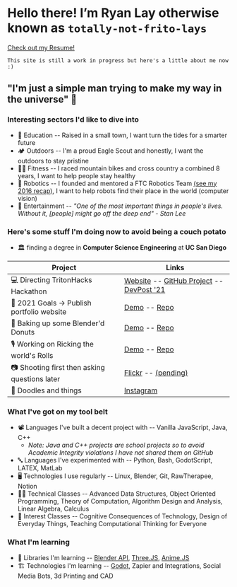# Hello there! I’m Ryan Lay otherwise known as `totally-not-frito-lays`
[Check out my Resume!](https://docs.google.com/document/d/19y4DYlpCbBB4MznEPp1gzgv9rbn6oTp7/edit?usp=sharing&ouid=104886245357892407782&rtpof=true&sd=true)

`This site is still a work in progress but here's a little about me now :)`

## "I'm just a simple man trying to make my way in the universe" 🌌
### Interesting sectors I'd like to dive into 
- 🧮 Education -- Raised in a small town, I want turn the tides for a smarter future
- 🏕️ Outdoors -- I'm a proud Eagle Scout and honestly, I want the outdoors to stay pristine
- 🚴‍♂️ Fitness -- I raced mountain bikes and cross country a combined 8 years, I want to help people stay healthy 
- 🤖 Robotics -- I founded and mentored a FTC Robotics Team [(see my 2016 recap)](https://youtu.be/svJWyWrwLh4), I want to help robots find their place in the world (computer vision)
- 🎥 Entertainment -- *"One of the most important things in people's lives. Without it, [people] might go off the deep end" - Stan Lee*

### Here's some stuff I'm doing now to avoid being a couch potato
- 🏛️ finding a degree in **Computer Science Engineering** at **UC San Diego**

| Project | Links |
| --- | --- |
| 💻 Directing TritonHacks Hackathon | [Website](https://www.tritonhacks.org/) -- [GitHub Project](https://github.com/tritonhacks) -- [DevPost '21](https://tritonhacks-2021.devpost.com/?ref_feature=challenge&ref_medium=discover) |
| 🥅 2021 Goals -> Publish portfolio website | [Demo](https://totally-not-frito-lays.github.io/) -- [Repo](https://github.com/totally-not-frito-lays/totally-not-frito-lays.github.io) |
| 🍩 Baking up some Blender'd Donuts | [Demo](https://totally-not-frito-lays.github.io/Donut/) -- [Repo](https://github.com/totally-not-frito-lays/Donut) |
| 🎙️ Working on Ricking the world's Rolls | [Demo](https://totally-not-frito-lays.github.io/RickRollBot/) -- [Repo](https://github.com/totally-not-frito-lays/RickRollBot) |
| 📷 Shooting first then asking questions later | [Flickr](https://www.flickr.com/photos/137664649@N02) -- [(pending)]() |
| 🎨 Doodles and things | [Instagram](https://www.instagram.com/slightly_stale_scraps/) |


### What I've got on my tool belt
- 📽️ Languages I've built a decent project with -- Vanilla JavaScript, Java, C++
   - *Note: Java and C++ projects are school projects so to avoid Academic Integrity violations I have not shared them on GitHub*
- 🔤 Languages I've experimented with -- Python, Bash, GodotScript, LATEX, MatLab
- 🖥️ Technologies I use regularly -- Linux, Blender, Git, RawTherapee, Notion
- 👨‍🎓 Technical Classes -- Advanced Data Structures, Object Oriented Programming, Theory of Computation, Algorithm Design and Analysis, Linear Algebra, Calculus
- 🎨 Interest Classes -- Cognitive Consequences of Technology, Design of Everyday Things, Teaching Computational Thinking for Everyone

### What I'm learning
- 🍼 Libraries I'm learning -- [Blender API](https://docs.blender.org/api/current/info_overview.html), [Three.JS](https://threejs.org/), [Anime.JS](https://animejs.com/)
- 🏗️ Technologies I'm learning -- [Godot](https://godotengine.org/), Zapier and Integrations, Social Media Bots, 3d Printing and CAD
